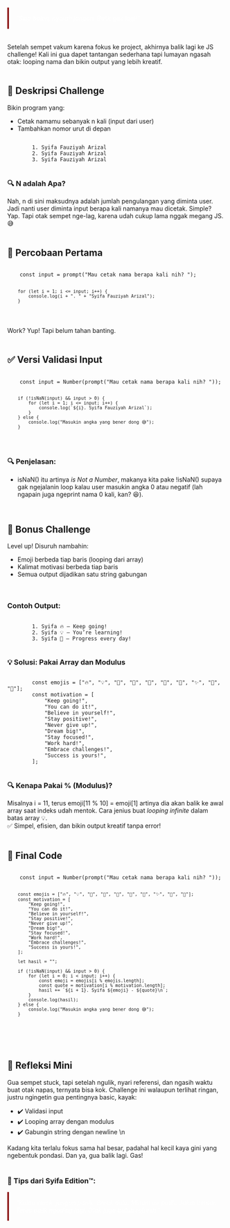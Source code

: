 <br>
<blockquote style="margin: 1rem 0; padding: 1rem; border-left: 4px solid rgb(145, 31, 31); font-style: italic; color: #fff;">"Skip boleh, nyerah jangan. Balik gas lagi!"</blockquote>
<br>
Setelah sempet vakum karena fokus ke project, akhirnya balik lagi ke JS challenge! Kali ini gua dapet tantangan sederhana tapi lumayan ngasah otak: looping nama dan bikin output yang lebih kreatif. <br><br>
<h2>🎯 Deskripsi Challenge</h2>
Bikin program yang:
<ul>
  <li>Cetak namamu sebanyak <span>n</span> kali (input dari user)</li>
  <li>Tambahkan nomor urut di depan</li>
</ul>

<div class="codean">
    <pre><code>
        1. Syifa Fauziyah Arizal  
        2. Syifa Fauziyah Arizal  
        3. Syifa Fauziyah Arizal
    </code></pre>
</div>

<h3>🔍 N adalah Apa?</h3>
Nah, <span>n</span> di sini maksudnya adalah jumlah pengulangan yang diminta user. Jadi nanti user diminta input berapa kali namanya mau dicetak.  
Simple? Yap. Tapi otak sempet nge-lag, karena udah cukup lama nggak megang JS. 😅
<br><br>

<h2>🧪 Percobaan Pertama</h2>
<div class="codean">
    <pre><code>
    const input = prompt("Mau cetak nama berapa kali nih? ");

        for (let i = 1; i <= input; i++) {
            console.log(i + ". " + "Syifa Fauziyah Arizal");
        }
   </code></pre>
</div>
Work? Yup! Tapi belum tahan banting.
<br><br>

<h2>✅ Versi Validasi Input</h2>
<div class="codean">
    <pre><code>
    const input = Number(prompt("Mau cetak nama berapa kali nih? "));

        if (!isNaN(input) && input > 0) {
            for (let i = 1; i <= input; i++) {
                console.log(`${i}. Syifa Fauziyah Arizal`);
            }
        } else {
            console.log("Masukin angka yang bener dong 😅");
        }
   </code></pre>
</div>

<h3>🔍 Penjelasan:</h3>
<ul>
  <li><span>isNaN()</span> itu artinya <i>is Not a Number</i>, makanya kita pake <span>!isNaN()</span> supaya gak ngejalanin loop kalau user masukin angka 0 atau negatif (lah ngapain juga ngeprint nama 0 kali, kan? 😆).</li>
</ul>
<br>

<h2>🎁 Bonus Challenge</h2>
Level up! Disuruh nambahin:
<ul>
  <li>Emoji berbeda tiap baris (looping dari array)</li>
  <li>Kalimat motivasi berbeda tiap baris</li>
  <li>Semua output dijadikan satu string gabungan</li>
</ul>
<br>
<h3>Contoh Output:</h3>
<div class="codean">
    <pre><code>
        1. Syifa 🔥 — Keep going!  
        2. Syifa 💡 — You’re learning!  
        3. Syifa 🌱 — Progress every day!
    </code></pre>
</div>

<h3>💡 Solusi: Pakai Array dan Modulus</h3>
<div class="codean">
    <pre><code>
        const emojis = ["🔥", "💡", "🌱", "🚀", "🎯", "💪", "🧠", "✨", "🔧", "🎉"];
        const motivation = [
            "Keep going!",
            "You can do it!",
            "Believe in yourself!",
            "Stay positive!",
            "Never give up!",
            "Dream big!",
            "Stay focused!",
            "Work hard!",
            "Embrace challenges!",
            "Success is yours!",
        ];
    </code></pre>
</div>

<h3>🔍 Kenapa Pakai <span>%</span> (Modulus)?</h3>
Misalnya <span>i = 11</span>, terus <span>emoji[11 % 10] = emoji[1]</span> artinya dia akan balik ke awal array saat indeks udah mentok. Cara jenius buat <i>looping infinite</i> dalam batas array 💡.<br>
✅ Simpel, efisien, dan bikin output kreatif tanpa error!
<br><br>

<h2>🧠 Final Code</h2>
<div class="codean">
    <pre><code>
    const input = Number(prompt("Mau cetak nama berapa kali nih? "));

        const emojis = ["🔥", "💡", "🌱", "🚀", "🎯", "💪", "🧠", "✨", "🔧", "🎉"];
        const motivation = [
            "Keep going!",
            "You can do it!",
            "Believe in yourself!",
            "Stay positive!",
            "Never give up!",
            "Dream big!",
            "Stay focused!",
            "Work hard!",
            "Embrace challenges!",
            "Success is yours!",
        ];

        let hasil = "";

        if (!isNaN(input) && input > 0) {
            for (let i = 0; i < input; i++) {
                const emoji = emojis[i % emojis.length];
                const quote = motivation[i % motivation.length];
                hasil += `${i + 1}. Syifa ${emoji} - ${quote}\n`;
            }
            console.log(hasil);
        } else {
            console.log("Masukin angka yang bener dong 😅");
        }
   </code></pre>
</div>
<br>

<h2>📝 Refleksi Mini</h2>
Gua sempet stuck, tapi setelah ngulik, nyari referensi, dan ngasih waktu buat otak napas, ternyata bisa kok.  
Challenge ini walaupun terlihat ringan, justru ngingetin gua pentingnya basic, kayak:
<ul>
  <li>✔️ Validasi input</li>
  <li>✔️ Looping array dengan modulus</li>
  <li>✔️ Gabungin string dengan newline <span>\n</span></li>
</ul>
Kadang kita terlalu fokus sama hal besar, padahal hal kecil kaya gini yang ngebentuk pondasi. Dan ya, gua balik lagi. Gas!
<br><br>
<h3>🧠 Tips dari Syifa Edition™:</h3>
<blockquote style="margin: 1rem 0; padding: 1rem; border-left: 4px solid rgb(145, 31, 31); font-style: italic; color: #fff;">“Kalau stuck, jangan panik. Break dulu. Minum air putih. Jalan bentar. Terus balik ngoding lagi. Otak juga butuh refresh.”</blockquote> <br><br>
<a href="https://github.com/syfaarizal/js-looping-name"><i class="fab fa-github" target="_blank" rel="noopener noreferrer" class="social-icons"></i></a>
